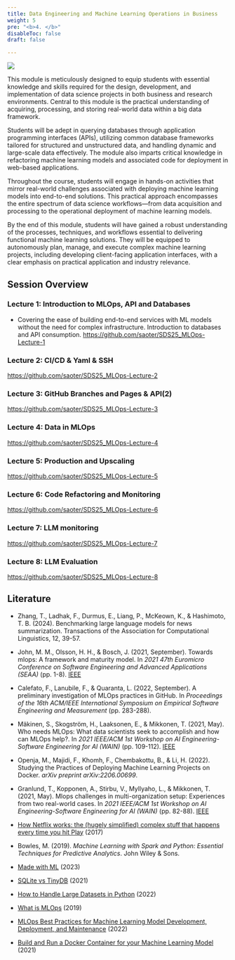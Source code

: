 ```yaml
---
title: Data Engineering and Machine Learning Operations in Business
weight: 5
pre: "<b>4. </b>"
disableToc: false
draft: false

---
```


![](/ds22/images/impressionist-corgi.png)

This module is meticulously designed to equip students with essential knowledge and skills required for the design, development, and implementation of data science projects in both business and research environments. Central to this module is the practical understanding of acquiring, processing, and storing real-world data within a big data framework.

Students will be adept in querying databases through application programming interfaces (APIs), utilizing common database frameworks tailored for structured and unstructured data, and handling dynamic and large-scale data effectively. The module also imparts critical knowledge in refactoring machine learning models and associated code for deployment in web-based applications.

Throughout the course, students will engage in hands-on activities that mirror real-world challenges associated with deploying machine learning models into end-to-end solutions. This practical approach encompasses the entire spectrum of data science workflows—from data acquisition and processing to the operational deployment of machine learning models.

By the end of this module, students will have gained a robust understanding of the processes, techniques, and workflows essential to delivering functional machine learning solutions. They will be equipped to autonomously plan, manage, and execute complex machine learning projects, including developing client-facing application interfaces, with a clear emphasis on practical application and industry relevance.

## Session Overview



### Lecture 1: Introduction to MLOps, API and Databases
- Covering the ease of building end-to-end services with ML models without the need for complex infrastructure. Introduction to databases and API consumption.
https://github.com/saoter/SDS25_MLOps-Lecture-1

### Lecture 2: CI/CD & Yaml & SSH
https://github.com/saoter/SDS25_MLOps-Lecture-2

### Lecture 3: GitHub Branches and Pages & API(2)
https://github.com/saoter/SDS25_MLOps-Lecture-3

### Lecture 4: Data in MLOps
https://github.com/saoter/SDS25_MLOps-Lecture-4

### Lecture 5: Production and Upscaling
https://github.com/saoter/SDS25_MLOps-Lecture-5

### Lecture 6: Code Refactoring and Monitoring
https://github.com/saoter/SDS25_MLOps-Lecture-6

### Lecture 7: LLM monitoring
https://github.com/saoter/SDS25_MLOps-Lecture-7

### Lecture 8: LLM Evaluation
https://github.com/saoter/SDS25_MLOps-Lecture-8


## Literature

- Zhang, T., Ladhak, F., Durmus, E., Liang, P., McKeown, K., & Hashimoto, T. B. (2024). Benchmarking large language models for news summarization. Transactions of the Association for Computational Linguistics, 12, 39-57.

- John, M. M., Olsson, H. H., & Bosch, J. (2021, September). Towards mlops: A framework and maturity model. In *2021 47th Euromicro Conference on Software Engineering and Advanced Applications (SEAA)* (pp. 1-8). [IEEE](https://ieeexplore.ieee.org/document/9513359)

- Calefato, F., Lanubile, F., & Quaranta, L. (2022, September). A preliminary investigation of MLOps practices in GitHub. In *Proceedings of the 16th ACM/IEEE International Symposium on Empirical Software Engineering and Measurement* (pp. 283-288). 

- Mäkinen, S., Skogström, H., Laaksonen, E., & Mikkonen, T. (2021, May). Who needs MLOps: What data scientists seek to accomplish and how can MLOps help?. In *2021 IEEE/ACM 1st Workshop on AI Engineering-Software Engineering for AI (WAIN)* (pp. 109-112). [IEEE](https://ieeexplore.ieee.org/document/9471734)

- Openja, M., Majidi, F., Khomh, F., Chembakottu, B., & Li, H. (2022). Studying the Practices of Deploying Machine Learning Projects on Docker. *arXiv preprint arXiv:2206.00699*.

- Granlund, T., Kopponen, A., Stirbu, V., Myllyaho, L., & Mikkonen, T. (2021, May). Mlops challenges in multi-organization setup: Experiences from two real-world cases. In *2021 IEEE/ACM 1st Workshop on AI Engineering-Software Engineering for AI (WAIN)* (pp. 82-88). [IEEE](https://ieeexplore.ieee.org/document/9471716)

- [How Netflix works: the (hugely simplified) complex stuff that happens every time you hit Play](https://medium.com/refraction-tech-everything/how-netflix-works-the-hugely-simplified-complex-stuff-that-happens-every-time-you-hit-play-3a40c9be254b) (2017)

- Bowles, M. (2019). *Machine Learning with Spark and Python: Essential Techniques for Predictive Analytics*. John Wiley & Sons.

- [Made with ML](https://madewithml.com/) (2023)

- [SQLite vs TinyDB](https://medium.com/p/7d6a6a42cb97) (2021)

- [How to Handle Large Datasets in Python](https://medium.com/towards-data-science/how-to-handle-large-datasets-in-python-1f077a7e7ecf) (2022)

- [What is MLOps](https://medium.com/@selfouly/mlops-done-right-47cec1dbfc8d) (2019)

- [MLOps Best Practices for Machine Learning Model Development, Deployment, and Maintenance](https://medium.com/towards-data-science/mlops-best-practices-for-machine-learning-model-development-deployment-and-maintenance-e70f5d2f416b) (2022)

- [Build and Run a Docker Container for your Machine Learning Model](https://towardsdatascience.com/build-and-run-a-docker-container-for-your-machine-learning-model-60209c2d7a7f) (2021)

